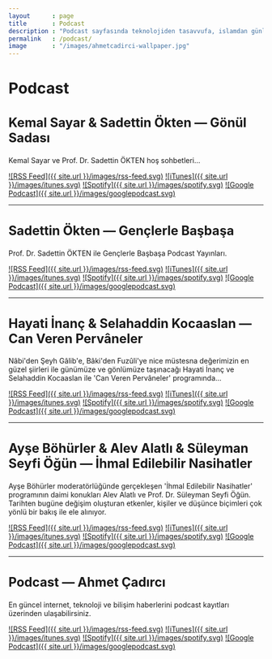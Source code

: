 ```yaml
---
layout   	: page
title    	: Podcast
description	: "Podcast sayfasında teknolojiden tasavvufa, islamdan günlük konulara kadar kayıtlı sohbetler yer almaktadır."
permalink	: /podcast/
image    	: "/images/ahmetcadirci-wallpaper.jpg"
---
```


<h1 style="font-size: 30px">Podcast</h1>

<h2 style="font-size: 25px">Kemal Sayar & Sadettin Ökten — Gönül Sadası</h2>

Kemal Sayar ve Prof. Dr. Sadettin ÖKTEN hoş sohbetleri...

[![RSS Feed]({{ site.url }}/images/rss-feed.svg)](http://bit.ly/2TWBIqH)
[![iTunes]({{ site.url }}/images/itunes.svg)](https://apple.co/2FLkB7g)
[![Spotify]({{ site.url }}/images/spotify.svg)](https://spoti.fi/2U7SsQL)
[![Google Podcast]({{ site.url }}/images/googlepodcast.svg)](http://bit.ly/2KZFNJQ)

---

<h2 style="font-size: 25px">Sadettin Ökten — Gençlerle Başbaşa</h2>

Prof. Dr. Sadettin ÖKTEN ile Gençlerle Başbaşa Podcast Yayınları.

[![RSS Feed]({{ site.url }}/images/rss-feed.svg)](http://bit.ly/2I0f6US)
[![iTunes]({{ site.url }}/images/itunes.svg)](https://apple.co/2uQ0U8g)
[![Spotify]({{ site.url }}/images/spotify.svg)](https://spoti.fi/2ZuxwBB)
[![Google Podcast]({{ site.url }}/images/googlepodcast.svg)](http://bit.ly/2XlMlcn)

---

<h2 style="font-size: 25px">Hayati İnanç & Selahaddin Kocaaslan — Can Veren Pervâneler</h2>

Nâbi'den Şeyh Gâlib'e, Bâki'den Fuzûli'ye nice müstesna değerimizin en güzel şiirleri ile günümüze ve gönlümüze taşınacağı Hayati İnanç ve Selahaddin Kocaaslan ile 'Can Veren Pervâneler' programında...

[![RSS Feed]({{ site.url }}/images/rss-feed.svg)](http://bit.ly/2G2RlZV)
[![iTunes]({{ site.url }}/images/itunes.svg)](https://apple.co/2CS9nMr)
[![Spotify]({{ site.url }}/images/spotify.svg)](https://spoti.fi/2JT3JzG)
[![Google Podcast]({{ site.url }}/images/googlepodcast.svg)](http://bit.ly/2KcCi3Z)

---

<h2 style="font-size: 25px">Ayşe Böhürler & Alev Alatlı & Süleyman Seyfi Öğün — İhmal Edilebilir Nasihatler</h2>

Ayşe Böhürler moderatörlüğünde  gerçekleşen 'İhmal Edilebilir Nasihatler' programının daimi konukları Alev Alatlı ve Prof. Dr. Süleyman Seyfi Öğün. Tarihten bugüne değişim oluşturan etkenler, kişiler ve düşünce biçimleri çok yönlü bir bakış ile ele alınıyor.

[![RSS Feed]({{ site.url }}/images/rss-feed.svg)](http://bit.ly/2WW37KP)
[![iTunes]({{ site.url }}/images/itunes.svg)](https://apple.co/2Xs6Cgo)
[![Spotify]({{ site.url }}/images/spotify.svg)](https://spoti.fi/2L9V5M4)
[![Google Podcast]({{ site.url }}/images/googlepodcast.svg)](http://bit.ly/2Ft53o7)

---

<h2 style="font-size: 25px">Podcast — Ahmet Çadırcı</h2>

En güncel internet, teknoloji ve bilişim haberlerini podcast kayıtları üzerinden ulaşabilirsiniz. 

[![RSS Feed]({{ site.url }}/images/rss-feed.svg)](http://bit.ly/2Id3Gfw)
[![iTunes]({{ site.url }}/images/itunes.svg)](https://apple.co/2COm8aM)
[![Spotify]({{ site.url }}/images/spotify.svg)](https://spoti.fi/2U86xNV)
[![Google Podcast]({{ site.url }}/images/googlepodcast.svg)](http://bit.ly/2TKrPMD)
